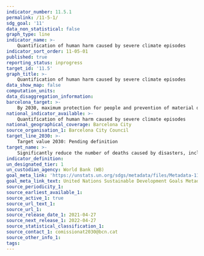 ```yaml
---
indicator_number: 11.5.1
permalink: /11-5-1/
sdg_goal: '11'
data_non_statistical: false
graph_type: line
indicator_name: >-
    Quantification of human harm caused by severe climate episodes
indicator_sort_order: 11-05-01
published: true
reporting_status: inprogress
target_id: '11.5'
graph_title: >-
    Quantification of human harm caused by severe climate episodes
data_show_map: false
computation_units: 
data_disaggregation_information: 
barcelona_target: >-
    By 2030, maximum protection for people and prevention of material damage during severe climate episodes 
national_indicator_available: >-
    Quantification of human harm caused by severe climate episodes
national_geographical_coverage: Barcelona City
source_organisation_1: Barcelona City Council
target_line_2030: >-
    Target value 2030: Pending definition
target_name: >-
    Significantly reduce the number of deaths caused by disasters, including those relating to water, and the number of people affected, while substantially decreasing the direct economic losses caused by disasters, with a special emphasis on protecting the poor and people in vulnerable situations
indicator_definition:
un_designated_tier: 1
un_custodian_agency: World Bank (WB)
goal_meta_link: 'https://unstats.un.org/sdgs/metadata/files/Metadata-11-05-01.pdf'
goal_meta_link_text: United Nations Sustainable Development Goals Metadata (pdf 894kB)
source_periodicity_1: 
source_earliest_available_1: 
source_active_1: true
source_url_text_1:
source_url_1:
source_release_date_1: 2021-04-27
source_next_release_1: 2022-04-27
source_statistical_classification_1: 
source_contact_1: comissionat2030@bcn.cat
source_other_info_1: 
tags:
---
```

